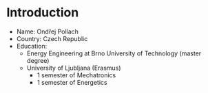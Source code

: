 # Introduction

- Name: Ondřej Pollach
- Country: Czech Republic
- Education:
  - Energy Engineering at Brno University of Technology (master degree)
  - University of Ljubljana (Erasmus)
    - 1 semester of Mechatronics
    - 1 semester of Energetics

